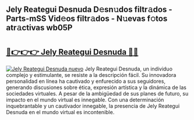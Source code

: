 ## Jely Reategui Desnuda D𝚎sn𝚞dos filtr𝚊dos - Parts-mSS Vid𝚎os filtr𝚊dos - N𝚞evas f𝚘tos atr𝚊ctivas wb05P

# <h2><a href="http://mb2sio.tromn.icu/?c=Jely+Reategui+Desnuda">🔗👉👉👉 Jely Reategui Desnuda 🔗🔗</a></h2>

[![Jely Reategui Desnuda nuevo](https://i.imgur.com/pEAQMta.gif)](http://mb2sio.tromn.icu/?c=Jely+Reategui+Desnuda)
Jely Reategui Desnuda, un individuo complejo y estimulante, se resiste a la descripción fácil. Su innovadora personalidad en línea ha cautivado y enfurecido a sus seguidores, generando discusiones sobre ética, expresión artística y la dinámica de las sociedades virtuales. A pesar de la ambigüedad de sus planes de futuro, su impacto en el mundo virtual es innegable. Con una determinación inquebrantable y un cautivador innegable, la presencia de Jely Reategui Desnuda en el mundo virtual es incontenible.
